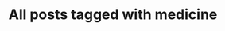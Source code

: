 ---
layout: tag
title: "All posts tagged with medicine"
permalink: /weblog/tags/medicine/
taxonomy: medicine
---